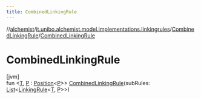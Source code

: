```yaml
---
title: CombinedLinkingRule
---
```

//[alchemist](../../../index.html)/[it.unibo.alchemist.model.implementations.linkingrules](../index.html)/[CombinedLinkingRule](index.html)/[CombinedLinkingRule](-combined-linking-rule.html)



# CombinedLinkingRule



[jvm]\
fun <[T](index.html), [P](index.html) : [Position](../../it.unibo.alchemist.model.interfaces/-position/index.html)<[P](index.html)>> [CombinedLinkingRule](-combined-linking-rule.html)(subRules: [List](https://kotlinlang.org/api/latest/jvm/stdlib/kotlin.collections/-list/index.html)<[LinkingRule](../../it.unibo.alchemist.model.interfaces/-linking-rule/index.html)<[T](index.html), [P](index.html)>>)




